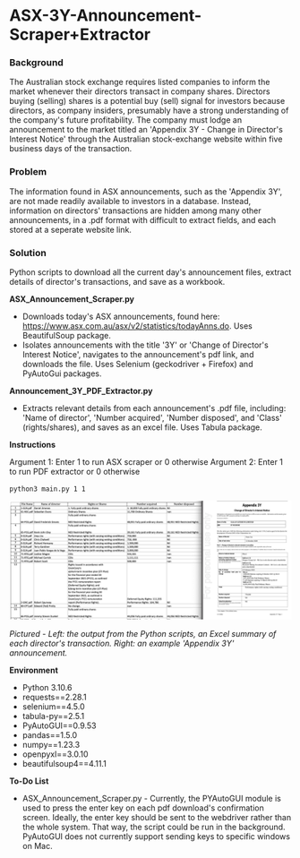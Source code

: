 # ASX-3Y-Announcement-Scraper+Extractor

### Background

The Australian stock exchange requires listed companies to inform the market whenever their directors transact in company shares. Directors buying (selling) shares is a potential buy (sell) signal for investors because directors, as company insiders, presumably have a strong understanding of the company's future profitability. The company must lodge an announcement to the market titled an 'Appendix 3Y  - Change in Director's Interest Notice' through the Australian stock-exchange website within five business days of the transaction. 

### Problem

The information found in ASX announcements, such as the 'Appendix 3Y', are not made readily available to investors in a database. Instead, information on directors' transactions are hidden among many other announcements, in a .pdf format with difficult to extract fields, and each stored at a seperate website link. 

### Solution

Python scripts to download all the current day's announcement files, extract details of director's transactions, and save as a workbook.  

**ASX_Announcement_Scraper.py** 
- Downloads today's ASX announcements, found here: https://www.asx.com.au/asx/v2/statistics/todayAnns.do. Uses BeautifulSoup package. 
- Isolates announcements with the title '3Y' or 'Change of Director's Interest Notice', navigates to the announcement's pdf link, and downloads the file. Uses Selenium (geckodriver + Firefox) and PyAutoGui packages.

**Announcement_3Y_PDF_Extractor.py**

- Extracts relevant details from each announcement's .pdf file, including: 'Name of director', 'Number acquired', 'Number disposed', and 'Class' (rights/shares), and saves as an excel file. Uses Tabula package. 

**Instructions**

Argument 1: Enter 1 to run ASX scraper or 0 otherwise
Argument 2: Enter 1 to run PDF extractor or 0 otherwise

```
python3 main.py 1 1
```

![](example_picture.png)

*Pictured - Left: the output from the Python scripts, an Excel summary of each director's transaction. Right: an example 'Appendix 3Y' announcement.*


**Environment**

- Python 3.10.6
- requests==2.28.1
- selenium==4.5.0
- tabula-py==2.5.1
- PyAutoGUI==0.9.53
- pandas==1.5.0
- numpy==1.23.3
- openpyxl==3.0.10
- beautifulsoup4==4.11.1

**To-Do List**

- ASX_Announcement_Scraper.py - Currently, the PYAutoGUI module is used to press the enter key on each pdf download's confirmation screen. Ideally, the enter key should be sent to the webdriver rather than the whole system. That way, the script could be run in the background. PyAutoGUI does not currently support sending keys to specific windows on Mac. 
